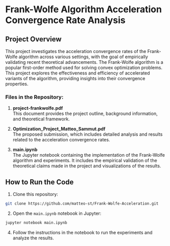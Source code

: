 # Frank-Wolfe Algorithm Acceleration Convergence Rate Analysis

## Project Overview

This project investigates the acceleration convergence rates of the Frank-Wolfe algorithm across various settings, with the goal of empirically validating recent theoretical advancements. The Frank-Wolfe algorithm is a popular first-order method used for solving convex optimization problems. This project explores the effectiveness and efficiency of accelerated variants of the algorithm, providing insights into their convergence properties.

### Files in the Repository:

1. **project-frankwolfe.pdf**  
   This document provides the project outline, background information, and theoretical framework.

2. **Optimization_Project_Matteo_Sammut.pdf**  
   The proposed submission, which includes detailed analysis and results related to the acceleration convergence rates.

3. **main.ipynb**  
   The Jupyter notebook containing the implementation of the Frank-Wolfe algorithm and experiments. It includes the empirical validation of the theoretical claims made in the project and visualizations of the results.

## How to Run the Code

1. Clone this repository:
  ```bash
  git clone https://github.com/matteo-st/Frank-Wolfe-Acceleration.git
  ```
2. Open the `main.ipynb` notebook in Jupyter:
  ```bash
  jupyter notebook main.ipynb
  ```

4. Follow the instructions in the notebook to run the experiments and analyze the results.
